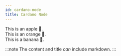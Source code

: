 ```yaml
---
id: cardano-node
title: Cardano Node
--- 
```


This is an apple 🍎.  
This is an orange 🍊.  
This is a banana 🍌.

:::note
The content and title *can* include markdown.
:::